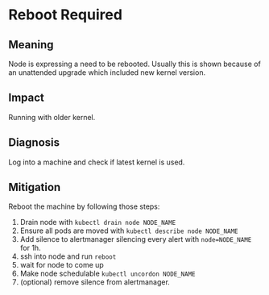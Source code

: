 # Reboot Required

## Meaning

Node is expressing a need to be rebooted. Usually this is shown because of an unattended upgrade which included new
kernel version.

## Impact

Running with older kernel.

## Diagnosis

Log into a machine and check if latest kernel is used.

## Mitigation

Reboot the machine by following those steps:

1. Drain node with `kubectl drain node NODE_NAME`
2. Ensure all pods are moved with `kubectl describe node NODE_NAME`
3. Add silence to alertmanager silencing every alert with `node=NODE_NAME` for 1h.
4. ssh into node and run `reboot`
5. wait for node to come up
6. Make node schedulable `kubectl uncordon NODE_NAME`
7. (optional) remove silence from alertmanager.

